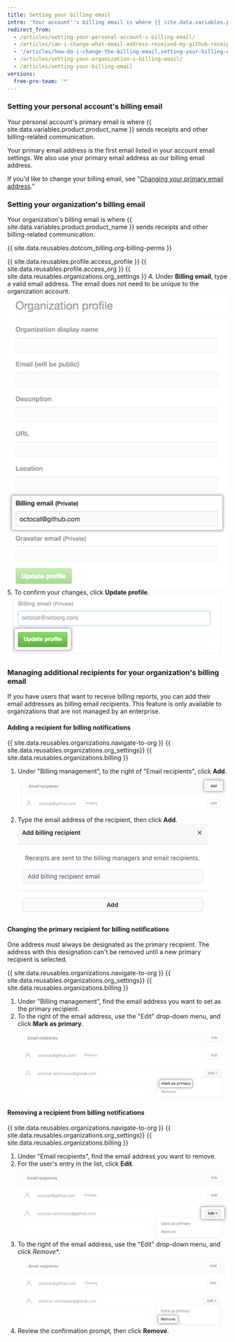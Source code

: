 ```yaml
---
title: Setting your billing email
intro: 'Your account''s billing email is where {{ site.data.variables.product.product_name }} sends receipts and other billing-related communication.'
redirect_from:
  - /articles/setting-your-personal-account-s-billing-email/
  - /articles/can-i-change-what-email-address-received-my-github-receipt/
  - '/articles/how-do-i-change-the-billing-email,setting-your-billing-email/'
  - /articles/setting-your-organization-s-billing-email/
  - /articles/setting-your-billing-email
versions:
  free-pro-team: '*'
---
```


### Setting your personal account's billing email

Your personal account's primary email is where {{ site.data.variables.product.product_name }} sends receipts and other billing-related communication.

Your primary email address is the first email listed in your account email settings. We also use your primary email address as our billing email address.

If you'd like to change your billing email, see "[Changing your primary email address](/articles/changing-your-primary-email-address)."

### Setting your organization's billing email

Your organization's billing email is where {{ site.data.variables.product.product_name }} sends receipts and other billing-related communication.

{{ site.data.reusables.dotcom_billing.org-billing-perms }}

{{ site.data.reusables.profile.access_profile }}
{{ site.data.reusables.profile.access_org }}
{{ site.data.reusables.organizations.org_settings }}
4. Under **Billing email**, type a valid email address. The email does not need to be unique to the organization account. ![Billing email textbox](/assets/images/help/settings/org-billing-email.png)
5. To confirm your changes, click **Update profile**. ![Update profile button](/assets/images/help/settings/update-profile-button.png)

### Managing additional recipients for your organization's billing email

If you have users that want to receive billing reports, you can add their email addresses as billing email recipients. This feature is only available to organizations that are not managed by an enterprise.

#### Adding a recipient for billing notifications

{{ site.data.reusables.organizations.navigate-to-org }}
{{ site.data.reusables.organizations.org_settings}}
{{ site.data.reusables.organizations.billing }}
1. Under "Billing management", to the right of "Email recipients", click **Add**. ![Add recipient](/assets/images/help/billing/billing-add-email-recipient.png)
1. Type the email address of the recipient, then click **Add**. ![Add recipient modal](/assets/images/help/billing/billing-add-email-recipient-modal.png)

#### Changing the primary recipient for billing notifications

One address must always be designated as the primary recipient. The address with this designation can't be removed until a new primary recipient is selected.

{{ site.data.reusables.organizations.navigate-to-org }}
{{ site.data.reusables.organizations.org_settings}}
{{ site.data.reusables.organizations.billing }}
1. Under "Billing management", find the email address you want to set as the primary recipient.
1. To the right of the email address, use the "Edit" drop-down menu, and click **Mark as primary**. ![Mark primary recipient](/assets/images/help/billing/billing-change-primary-email-recipient.png)

#### Removing a recipient from billing notifications

{{ site.data.reusables.organizations.navigate-to-org }}
{{ site.data.reusables.organizations.org_settings}}
{{ site.data.reusables.organizations.billing }}
1. Under "Email recipients", find the email address you want to remove.
1. For the user's entry in the list, click **Edit**. ![Edit recipient](/assets/images/help/billing/billing-edit-email-recipient.png)
1. To the right of the email address, use the "Edit" drop-down menu, and click *Remove**. ![Remove recipient](/assets/images/help/billing/billing-remove-email-recipient.png)
1. Review the confirmation prompt, then click **Remove**.
